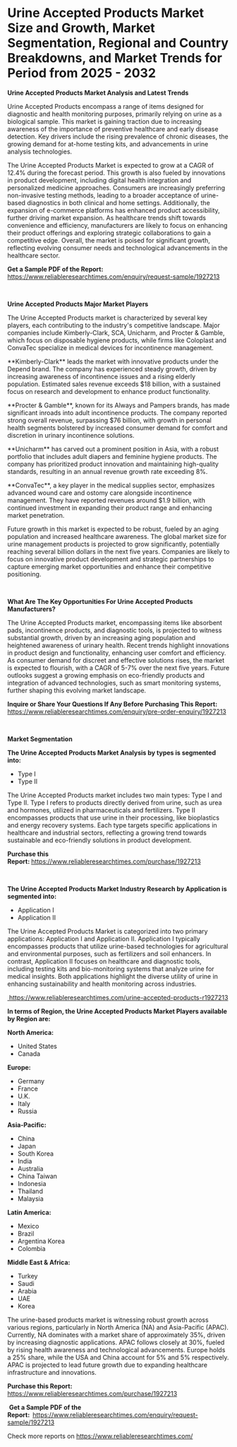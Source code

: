 <p><h1>Urine Accepted Products Market Size and Growth, Market Segmentation, Regional and Country Breakdowns, and Market Trends for Period from 2025 -  2032</h1></p><p><strong>Urine Accepted Products Market Analysis and Latest Trends</strong></p>
<p><p>Urine Accepted Products encompass a range of items designed for diagnostic and health monitoring purposes, primarily relying on urine as a biological sample. This market is gaining traction due to increasing awareness of the importance of preventive healthcare and early disease detection. Key drivers include the rising prevalence of chronic diseases, the growing demand for at-home testing kits, and advancements in urine analysis technologies.</p><p>The Urine Accepted Products Market is expected to grow at a CAGR of 12.4% during the forecast period. This growth is also fueled by innovations in product development, including digital health integration and personalized medicine approaches. Consumers are increasingly preferring non-invasive testing methods, leading to a broader acceptance of urine-based diagnostics in both clinical and home settings. Additionally, the expansion of e-commerce platforms has enhanced product accessibility, further driving market expansion. As healthcare trends shift towards convenience and efficiency, manufacturers are likely to focus on enhancing their product offerings and exploring strategic collaborations to gain a competitive edge. Overall, the market is poised for significant growth, reflecting evolving consumer needs and technological advancements in the healthcare sector.</p></p>
<p><strong>Get a Sample PDF of the Report:&nbsp;</strong> <a href="https://www.reliableresearchtimes.com/enquiry/request-sample/1927213?utm_campaign=2273&utm_medium=2&utm_source=Github&utm_content=ia&utm_term=28032025&utm_id=urine-accepted-products">https://www.reliableresearchtimes.com/enquiry/request-sample/1927213</a></p>
<p>&nbsp;</p>
<p><strong>Urine Accepted Products Major Market Players</strong></p>
<p><p>The Urine Accepted Products market is characterized by several key players, each contributing to the industry's competitive landscape. Major companies include Kimberly-Clark, SCA, Unicharm, and Procter & Gamble, which focus on disposable hygiene products, while firms like Coloplast and ConvaTec specialize in medical devices for incontinence management.</p><p>**Kimberly-Clark** leads the market with innovative products under the Depend brand. The company has experienced steady growth, driven by increasing awareness of incontinence issues and a rising elderly population. Estimated sales revenue exceeds $18 billion, with a sustained focus on research and development to enhance product functionality.</p><p>**Procter & Gamble**, known for its Always and Pampers brands, has made significant inroads into adult incontinence products. The company reported strong overall revenue, surpassing $76 billion, with growth in personal health segments bolstered by increased consumer demand for comfort and discretion in urinary incontinence solutions.</p><p>**Unicharm** has carved out a prominent position in Asia, with a robust portfolio that includes adult diapers and feminine hygiene products. The company has prioritized product innovation and maintaining high-quality standards, resulting in an annual revenue growth rate exceeding 8%. </p><p>**ConvaTec**, a key player in the medical supplies sector, emphasizes advanced wound care and ostomy care alongside incontinence management. They have reported revenues around $1.9 billion, with continued investment in expanding their product range and enhancing market penetration.</p><p>Future growth in this market is expected to be robust, fueled by an aging population and increased healthcare awareness. The global market size for urine management products is projected to grow significantly, potentially reaching several billion dollars in the next five years. Companies are likely to focus on innovative product development and strategic partnerships to capture emerging market opportunities and enhance their competitive positioning.</p></p>
<p>&nbsp;</p>
<p><strong>What Are The Key Opportunities For Urine Accepted Products Manufacturers?</strong></p>
<p><p>The Urine Accepted Products market, encompassing items like absorbent pads, incontinence products, and diagnostic tools, is projected to witness substantial growth, driven by an increasing aging population and heightened awareness of urinary health. Recent trends highlight innovations in product design and functionality, enhancing user comfort and efficiency. As consumer demand for discreet and effective solutions rises, the market is expected to flourish, with a CAGR of 5-7% over the next five years. Future outlooks suggest a growing emphasis on eco-friendly products and integration of advanced technologies, such as smart monitoring systems, further shaping this evolving market landscape.</p></p>
<p><strong>Inquire or Share Your Questions If Any Before Purchasing This Report:</strong> <a href="https://www.reliableresearchtimes.com/enquiry/pre-order-enquiry/1927213?utm_campaign=2273&utm_medium=2&utm_source=Github&utm_content=ia&utm_term=28032025&utm_id=urine-accepted-products">https://www.reliableresearchtimes.com/enquiry/pre-order-enquiry/1927213</a></p>
<p>&nbsp;</p>
<p><strong>Market Segmentation</strong></p>
<p><strong>The Urine Accepted Products Market Analysis by types is segmented into:</strong></p>
<p><ul><li>Type I</li><li>Type II</li></ul></p>
<p><p>The Urine Accepted Products market includes two main types: Type I and Type II. Type I refers to products directly derived from urine, such as urea and hormones, utilized in pharmaceuticals and fertilizers. Type II encompasses products that use urine in their processing, like bioplastics and energy recovery systems. Each type targets specific applications in healthcare and industrial sectors, reflecting a growing trend towards sustainable and eco-friendly solutions in product development.</p></p>
<p><strong>Purchase this Report:&nbsp;</strong><a href="https://www.reliableresearchtimes.com/purchase/1927213?utm_campaign=2273&utm_medium=2&utm_source=Github&utm_content=ia&utm_term=28032025&utm_id=urine-accepted-products">https://www.reliableresearchtimes.com/purchase/1927213</a></p>
<p>&nbsp;</p>
<p><strong>The Urine Accepted Products Market Industry Research by Application is segmented into:</strong></p>
<p><ul><li>Application I</li><li>Application II</li></ul></p>
<p><p>The Urine Accepted Products Market is categorized into two primary applications: Application I and Application II. Application I typically encompasses products that utilize urine-based technologies for agricultural and environmental purposes, such as fertilizers and soil enhancers. In contrast, Application II focuses on healthcare and diagnostic tools, including testing kits and bio-monitoring systems that analyze urine for medical insights. Both applications highlight the diverse utility of urine in enhancing sustainability and health monitoring across industries.</p></p>
<p><a href="https://www.reliableresearchtimes.com/urine-accepted-products-r1927213?utm_campaign=2273&utm_medium=2&utm_source=Github&utm_content=ia&utm_term=28032025&utm_id=urine-accepted-products">&nbsp;https://www.reliableresearchtimes.com/urine-accepted-products-r1927213</a></p>
<p><strong>In terms of Region, the Urine Accepted Products Market Players available by Region are:</strong></p>
<p>
    <p> <strong> North America: </strong>
        <ul>
            <li>United States</li>
            <li>Canada</li>
        </ul>
        </p> 
    <p> <strong> Europe: </strong>
        <ul>
            <li>Germany</li>
            <li>France</li>
            <li>U.K.</li>
            <li>Italy</li>
            <li>Russia</li>
        </ul>
        </p> 
    <p> <strong> Asia-Pacific: </strong>
        <ul>
            <li>China</li>
            <li>Japan</li>
            <li>South Korea</li>
            <li>India</li>
            <li>Australia</li>
            <li>China Taiwan</li>
            <li>Indonesia</li>
            <li>Thailand</li>
            <li>Malaysia</li>
        </ul>
        </p> 
    <p> <strong> Latin America: </strong>
        <ul>
            <li>Mexico</li>
            <li>Brazil</li>
            <li>Argentina Korea</li>
            <li>Colombia</li>
        </ul>
        </p> 
    <p> <strong> Middle East & Africa: </strong>
        <ul>
            <li>Turkey</li>
            <li>Saudi</li>
            <li>Arabia</li>
            <li>UAE</li>
            <li>Korea</li>
        </ul>
    </p>
    </p>
<p><p>The urine-based products market is witnessing robust growth across various regions, particularly in North America (NA) and Asia-Pacific (APAC). Currently, NA dominates with a market share of approximately 35%, driven by increasing diagnostic applications. APAC follows closely at 30%, fueled by rising health awareness and technological advancements. Europe holds a 25% share, while the USA and China account for 5% and 5% respectively. APAC is projected to lead future growth due to expanding healthcare infrastructure and innovations.</p></p>
<p><strong>Purchase this Report: </strong><a href="https://www.reliableresearchtimes.com/purchase/1927213?utm_campaign=2273&utm_medium=2&utm_source=Github&utm_content=ia&utm_term=28032025&utm_id=urine-accepted-products">https://www.reliableresearchtimes.com/purchase/1927213</a></p>
<p>&nbsp;<strong>Get a Sample PDF of the Report:&nbsp;&nbsp;</strong><a href="https://www.reliableresearchtimes.com/enquiry/request-sample/1927213?utm_campaign=2273&utm_medium=2&utm_source=Github&utm_content=ia&utm_term=28032025&utm_id=urine-accepted-products">https://www.reliableresearchtimes.com/enquiry/request-sample/1927213</a></p>
<p><strong></strong></p>
<p>Check more reports on <a href="https://www.reliableresearchtimes.com/?utm_campaign=2273&utm_medium=2&utm_source=Github&utm_content=ia&utm_term=28032025&utm_id=urine-accepted-products">https://www.reliableresearchtimes.com/</a></p>